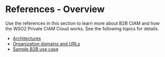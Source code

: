 # References - Overview

Use the references in this section to learn more about B2B CIAM and how the WSO2 Private CIAM Cloud works. See the following topics for details.

- [Architectures](../../references/architecture)
- [Organization domains and URLs](../../references/org-domains-urls)
- [Sample B2B use case](../../references/sample-b2b-use-case)

